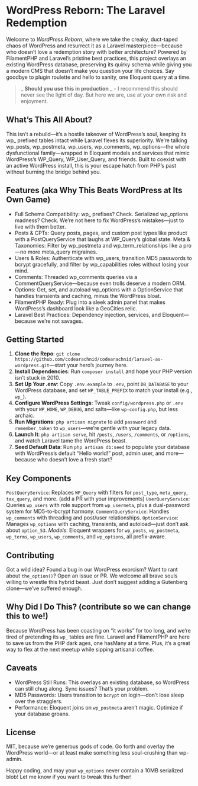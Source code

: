 # WordPress Reborn: The Laravel Redemption

Welcome to *WordPress Reborn*, where we take the creaky, duct-taped chaos of WordPress and resurrect it as a Laravel masterpiece—because who doesn’t love a redemption story with better architecture? Powered by FilamentPHP and Laravel’s pristine best practices, this project overlays an existing WordPress database, preserving its quirky schema while giving you a modern CMS that doesn’t make you question your life choices. Say goodbye to plugin roulette and hello to sanity, one Eloquent query at a time.

> **_ Should you use this in production _** - I recommend this should never see the light of day. But here we are, use at your own risk and enjoyment.

## What’s This All About?
This isn’t a rebuild—it’s a hostile takeover of WordPress’s soul, keeping its wp_ prefixed tables intact while Laravel flexes its superiority. We’re talking wp_posts, wp_postmeta, wp_users, wp_comments, wp_options—the whole dysfunctional family—wrapped in Eloquent models and services that mimic WordPress’s WP_Query, WP_User_Query, and friends. Built to coexist with an active WordPress install, this is your escape hatch from PHP’s past without burning the bridge behind you.

## Features (aka Why This Beats WordPress at Its Own Game)
- Full Schema Compatibility: wp_ prefixes? Check. Serialized wp_options madness? Check. We’re not here to fix WordPress’s mistakes—just to live with them better.
- Posts & CPTs: Query posts, pages, and custom post types like product with a PostQueryService that laughs at WP_Query’s global state.
Meta & Taxonomies: Filter by wp_postmeta and wp_term_relationships like a pro—no more meta_query migraines.
- Users & Roles: Authenticate with wp_users, transition MD5 passwords to bcrypt gracefully, and filter by wp_capabilities roles without losing your mind.
- Comments: Threaded wp_comments queries via a CommentQueryService—because even trolls deserve a modern ORM.
- Options: Get, set, and autoload wp_options with a OptionService that handles transients and caching, minus the WordPress bloat.
- FilamentPHP Ready: Plug into a sleek admin panel that makes WordPress’s dashboard look like a GeoCities relic.
- Laravel Best Practices: Dependency injection, services, and Eloquent—because we’re not savages.

## Getting Started
1. **Clone the Repo**: `git clone https://github.com/codearachnid/codearachnid/laravel-as-wordpress.git`—start your hero’s journey here.
2. **Install Dependencies**: Run `composer install` and hope your PHP version isn’t stuck in 2010.
3. **Set Up Your .env**: Copy `.env.example` to `.env`, point `DB_DATABASE` to your WordPress database, and set `WP_TABLE_PREFIX` to match your install (e.g., `wp_`).
4. **Configure WordPress Settings**: Tweak `config/wordpress.php` or `.env` with your `WP_HOME`, `WP_DEBUG`, and salts—like `wp-config.php`, but less archaic.
5. **Run Migrations**: `php artisan migrate` to add `password` and `remember_token` to `wp_users`—we’re gentle with your legacy data.
6. **Launch It**: `php artisan serve`, hit `/posts`, `/users`, `/comments`, or `/options`, and watch Laravel tame the WordPress beast.
7. **Seed Default Data**: Run `php artisan db:seed` to populate your database with WordPress’s default “Hello world!” post, admin user, and more—because who doesn’t love a fresh start?

## Key Components
`PostQueryService`: Replaces `WP_Query` with filters for `post_type`, `meta_query`, `tax_query`, and more. (add a PR with your improvements)
`UserQueryService`: Queries `wp_users` with role support from `wp_usermeta`, plus a dual-password system for MD5-to-bcrypt harmony.
`CommentQueryService`: Handles `wp_comments` with threading and post/user relationships.
`OptionService`: Manages `wp_options` with caching, transients, and autoload—just don’t ask about `option_53`.
*Models*: Eloquent wrappers for `wp_posts`, `wp_postmeta`, `wp_terms`, `wp_users`, `wp_comments`, and `wp_options`, all prefix-aware.

## Contributing
Got a wild idea? Found a bug in our WordPress exorcism? Want to rant about `the_option()`? Open an issue or PR. We welcome all brave souls willing to wrestle this hybrid beast. Just don’t suggest adding a Gutenberg clone—we’ve suffered enough.

## Why Did I Do This? (contribute so we can change this to we!)
Because WordPress has been coasting on “it works” for too long, and we’re tired of pretending its `wp_` tables are fine. Laravel and FilamentPHP are here to save us from the PHP dark ages, one hasMany at a time. Plus, it’s a great way to flex at the next meetup while sipping artisanal coffee.

## Caveats
- WordPress Still Runs: This overlays an existing database, so WordPress can still chug along. Sync issues? That’s your problem.
- MD5 Passwords: Users transition to `bcrypt` on login—don’t lose sleep over the stragglers.
- Performance: Eloquent joins on `wp_postmeta` aren’t magic. Optimize if your database groans.

## License
MIT, because we’re generous gods of code. Go forth and overlay the WordPress world—or at least make something less soul-crushing than wp-admin.

Happy coding, and may your `wp_options` never contain a 10MB serialized blob! Let me know if you want to tweak this further!